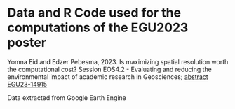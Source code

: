 # Data and R Code used for the computations of the EGU2023 poster

Yomna Eid and Edzer Pebesma, 2023. Is maximizing spatial
resolution worth the computational cost? Session
EOS4.2 - Evaluating and reducing the environmental
impact of academic research in Geosciences; [abstract
EGU23-14915](https://meetingorganizer.copernicus.org/EGU23/EGU23-14915.html)

Data extracted from Google Earth Engine

